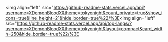 <img align="left" src="https://github-readme-stats.vercel.app/api?username=XDemonBloodX&theme=tokyonight&count_private=true&show_icons=true&line_height=21&hide_border=true%22/%3E<img align="left" src="https://github-readme-stats.vercel.app/api/top-langs/?username=XDemonBloodX&theme=tokyonight&layout=compact&card_width=250&hide_border=true%22/%3E
